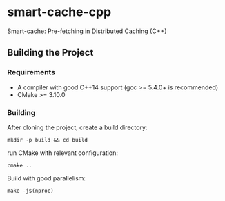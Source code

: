 # smart-cache-cpp
Smart-cache: Pre-fetching in Distributed Caching (C++)

## Building the Project
### Requirements
- A compiler with good C++14 support (gcc >= 5.4.0+ is recommended)
- CMake >= 3.10.0

### Building
After cloning the project, create a build directory:
```
mkdir -p build && cd build
```

run CMake with relevant configuration:
```
cmake ..
```

Build with good parallelism:
```
make -j$(nproc)
```
